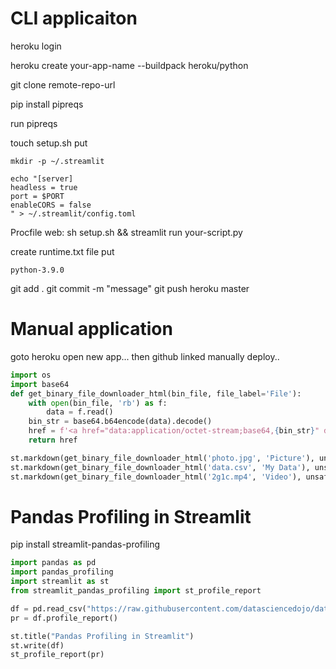 # CLI applicaiton
heroku login

heroku create your-app-name --buildpack heroku/python

git clone remote-repo-url

pip install pipreqs

run pipreqs

touch setup.sh
put
```
mkdir -p ~/.streamlit

echo "[server]
headless = true
port = $PORT
enableCORS = false
" > ~/.streamlit/config.toml
```

Procfile
web: sh setup.sh && streamlit run your-script.py

create runtime.txt file
put
```
python-3.9.0
```

git add .
git commit -m "message"
git push heroku master



# Manual application

goto heroku open new app...
then github linked
manually deploy..






```python
import os
import base64
def get_binary_file_downloader_html(bin_file, file_label='File'):
    with open(bin_file, 'rb') as f:
        data = f.read()
    bin_str = base64.b64encode(data).decode()
    href = f'<a href="data:application/octet-stream;base64,{bin_str}" download="{os.path.basename(bin_file)}">Download {file_label}</a>'
    return href

st.markdown(get_binary_file_downloader_html('photo.jpg', 'Picture'), unsafe_allow_html=True)
st.markdown(get_binary_file_downloader_html('data.csv', 'My Data'), unsafe_allow_html=True)
st.markdown(get_binary_file_downloader_html('2g1c.mp4', 'Video'), unsafe_allow_html=True)
```

# Pandas Profiling in Streamlit
pip install streamlit-pandas-profiling
```python
import pandas as pd
import pandas_profiling
import streamlit as st
from streamlit_pandas_profiling import st_profile_report

df = pd.read_csv("https://raw.githubusercontent.com/datasciencedojo/datasets/master/titanic.csv")
pr = df.profile_report()

st.title("Pandas Profiling in Streamlit")
st.write(df)
st_profile_report(pr)
```
